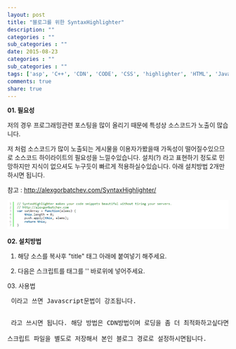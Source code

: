 ```yaml
---
layout: post
title: "블로그를 위한 SyntaxHighlighter"
description: ""
categories : ""
sub_categories : ""
date: 2015-08-23
categories : ""
sub_categories : ""
tags: ['asp', 'C++', 'CDN', 'CODE', 'CSS', 'highlighter', 'HTML', 'Java', 'JS', 'SyntaxHighlighter', '블로그', '소스코드', '소스하이라이트', '티스토리']
comments: true
share: true
---
```


**01\. 필요성**

저의 경우 프로그래밍관련 포스팅을 많이 올리기 때문에 특성상 소스코드가 노출이 많습니다.

저 처럼 소스코드가 많이 노출되는 게시물을 이용자가봤을때 가독성이 떨어질수있으므로 소스코드 하이라이트의 필요성을 느낄수있습니다. 설치(?)
라고 표현하기 정도로 민망하지만 지식이 없으셔도 누구듯이 빠르게 적용하실수있습니다. 아래 설치방법 2개만 하시면 됩니다.

  

참고 : http://alexgorbatchev.com/SyntaxHighlighter/

![](/assets/images/posts/48/24056E3355D9C1D518C177.PNG)

  

  

  

**02\. 설치방법**

1) 해당 소스를 복사후 "title" 태그 아래에 붙여넣기 해주세요.

    <link href="http://alexgorbatchev.com/pub/sh/current/styles/shThemeDefault.css" rel="stylesheet" type="text/css">
    <script src="http://alexgorbatchev.com/pub/sh/current/scripts/shCore.js" type=" text/javascript"></script>
    <script src="http://alexgorbatchev.com/pub/sh/current/scripts/shAutoloader.js" type="text/javascript"></script>
    <style type="text/css" id="hax0rinfo">
    .code code, .code a {
       font-family: courier, courier new, monaco, monospace !important;
    }
    .code .container {
       padding:0 !important;
    }
    .syntaxhighlighter .toolbar {
       display: inline;
       float: right;
    }
    .article table td {
       padding: 0 !important;
    }
    </style>

  

  

2) 다음은 스크립트를 태그를 '</body>' 바로위에 넣어주세요.

    <script type="text/javascript">
    function SyntaxHighlighterBrushPath() {
      var args = arguments, result = [];
      for(var i = 0; i < args.length; i++)
          result.push(args[i].replace('@', 'http://alexgorbatchev.com/pub/sh/current/scripts/'));
      return result;
    };
    SyntaxHighlighter.autoloader.apply(null, SyntaxHighlighterBrushPath(
      'applescript            @shBrushAppleScript.js',
      'actionscript3 as3      @shBrushAS3.js',
      'bash shell             @shBrushBash.js',
      'coldfusion cf          @shBrushColdFusion.js',
      'cpp c                  @shBrushCpp.js',
      'c# c-sharp csharp      @shBrushCSharp.js',
      'css                    @shBrushCss.js',
      'delphi pascal          @shBrushDelphi.js',
      'diff patch pas         @shBrushDiff.js',
      'erl erlang             @shBrushErlang.js',
      'groovy                 @shBrushGroovy.js',
      'java                   @shBrushJava.js',
      'jfx javafx             @shBrushJavaFX.js',
      'js jscript javascript  @shBrushJScript.js',
      'perl pl                @shBrushPerl.js',
      'php                    @shBrushPhp.js',
      'text plain             @shBrushPlain.js',
      'py python              @shBrushPython.js',
      'ruby rails ror rb      @shBrushRuby.js',
      'sass scss              @shBrushSass.js',
      'scala                  @shBrushScala.js',
      'sql                    @shBrushSql.js',
      'vb vbnet               @shBrushVb.js',
      'xml xhtml xslt html    @shBrushXml.js'
    ));
    SyntaxHighlighter.defaults['toolbar'] = false;
    SyntaxHighlighter.config.stripBrs = true;
    SyntaxHighlighter.all();
    </script>

  

03\. 사용법

<pre class="brush:javascript"> 이라고 쓰면 Javascript문법이 강조됩니다.

<pre class="brush:언어"> 라고 쓰시면 됩니다. 해당 방법은 CDN방법이며 로딩을 좀 더 최적화하고싶다면

스크립트 파일을 별도로 저장해서 본인 블로그 경로로 설정하시면됩니다.

